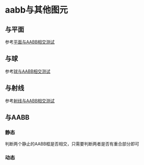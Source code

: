 # aabb与其他图元

## 与平面

参考[平面与AABB相交测试](/visual/3d-math/12.2.2-chapter#与aabb)

## 与球

参考[球与AABB相交测试](/visual/3d-math/12.2.4-chapter#与aabb)

## 与射线

参考[射线与AABB相交测试](/visual/3d-math/12.2.3-chapter#aabb边界框)

## 与AABB

### 静态

判断两个静止的AABB框是否相交，只需要判断两者是否有重合部分即可

### 动态

